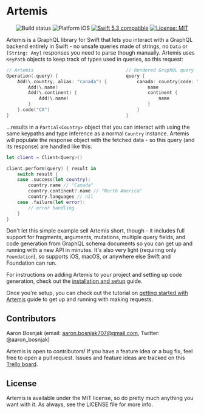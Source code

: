 # Artemis

<p align="center">
<img src="https://github.com/Saelyria/Artemis/actions/workflows/swift.yml/badge.svg" alt="Build status" />
<img src="https://img.shields.io/badge/platform-iOS-blue.svg?style=plastic" alt="Platform iOS" />
<a href="https://developer.apple.com/swift"><img src="https://img.shields.io/badge/swift5.3-compatible-4BC51D.svg?style=plastic" alt="Swift 5.3 compatible" /></a>
<a href="https://raw.githubusercontent.com/Saelyria/Artemis/master/LICENSE"><img src="http://img.shields.io/badge/license-MIT-blue.svg?style=plastic" alt="License: MIT" /></a>
</p>

Artemis is a GraphQL library for Swift that lets you interact with a GraphQL backend entirely in Swift - no unsafe queries made of strings,
no `Data` or `[String: Any]` responses you need to parse though manually. Artemis uses `KeyPath` objects to keep track of types used 
in queries, so this request:

```swift
// Artemis                                  // Rendered GraphQL query
Operation(.query) {                         query {
    Add(\.country, alias: "canada") {           canada: country(code: "CA") {
        Add(\.name)                                 name
        Add(\.continent) {                          continent {
            Add(\.name)                                 name
        }                                           }
    }.code("CA")                                }
}                                           }
```

...results in a `Partial<Country>` object that you can interact with using the same keypaths and type inference as a normal `Country` 
instance. Artemis will populate the response object with the fetched data - so this query (and its response) are handled like this:

```swift
let client = Client<Query>()

client.perform(query) { result in
    switch result {
    case .success(let country):
        country.name // "Canada"
        country.continent?.name // "North America"
        country.languages // nil
    case .failure(let error):
        // error handling
    }
}
```

Don't let this simple example sell Artemis short, though - it includes full support for fragments, arguments, mutations, multiple query fields, 
and code generation from GraphQL schema documents so you can get up and running with a new API in minutes. It's also very light 
(requiring only `Foundation`), so supports iOS, macOS, or anywhere else Swift and Foundation can run.

For instructions on adding Artemis to your project and setting up code generation, check out the [installation and setup](https://github.com/Saelyria/Artemis/tree/master/InstallationSetup.md) guide.

Once you're setup, you can check out the tutorial on [getting started with Artemis](https://github.com/Saelyria/Artemis/tree/master/GettingStarted.md)
guide to get up and running with making requests.

## Contributors

Aaron Bosnjak (email: aaron.bosnjak707@gmail.com, Twitter: @aaron_bosnjak)

Artemis is open to contributors! If you have a feature idea or a bug fix, feel free to open a pull request. Issues and feature ideas are tracked on
this [Trello board](https://trello.com/b/iDjeDfov/artemis).

## License

Artemis is available under the MIT license, so do pretty much anything you want with it. As always, see the LICENSE file for more info.
